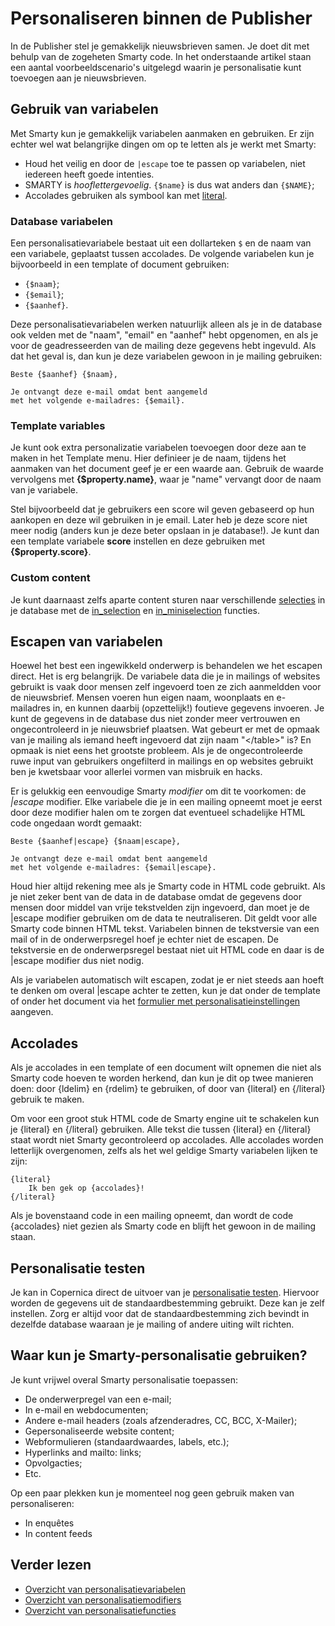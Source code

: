 # Personaliseren binnen de Publisher

In de Publisher stel je gemakkelijk nieuwsbrieven samen. Je doet dit met behulp 
van de zogeheten Smarty code. In het onderstaande artikel staan een aantal
voorbeeldscenario's uitgelegd waarin je personalisatie kunt toevoegen aan je
nieuwsbrieven.


## Gebruik van variabelen

Met Smarty kun je gemakkelijk variabelen aanmaken en gebruiken. Er zijn echter 
wel wat belangrijke dingen om op te letten als je werkt met Smarty:

* Houd het veilig en door de `|escape` toe te passen op variabelen, niet iedereen heeft goede intenties.
* SMARTY is *hooflettergevoelig*. `{$name}` is dus wat anders dan `{$NAME}`;
* Accolades gebruiken als symbool kan met [literal](./personalization-functions-literal).

### Database variabelen 

Een personalisatievariabele bestaat uit een dollarteken `$` en de naam van een variabele,
geplaatst tussen accolades. De volgende variabelen kun je bijvoorbeeld in een template
of document gebruiken:

* `{$naam}`;
* `{$email}`;
* `{$aanhef}`.

Deze personalisatievariabelen werken natuurlijk alleen als je in de database ook
velden met de "naam", "email" en "aanhef" hebt opgenomen, en als je voor de 
geadresseerden van de mailing deze gegevens hebt ingevuld. Als dat
het geval is, dan kun je deze variabelen gewoon in je mailing
gebruiken:

```text
Beste {$aanhef} {$naam},
    
Je ontvangt deze e-mail omdat bent aangemeld 
met het volgende e-mailadres: {$email}.
```

### Template variables

Je kunt ook extra personalizatie variabelen toevoegen door deze aan te maken 
in het Template menu. Hier definieer je de naam, tijdens het aanmaken van 
het document geef je er een waarde aan. Gebruik de waarde vervolgens met 
**{$property.name}**, waar je "name" vervangt door de naam van je variabele.

Stel bijvoorbeeld dat je gebruikers een score wil geven gebaseerd op hun 
aankopen en deze wil gebruiken in je email. Later heb je deze score niet meer 
nodig (anders kun je deze beter opslaan in je database!). Je kunt dan een 
template variabele **score** instellen en deze gebruiken met **{$property.score}**.

### Custom content

Je kunt daarnaast zelfs aparte content sturen naar verschillende [selecties](selections-introduction) 
in je database met de [in_selection](./personalization-function-in_selection) 
en [in_miniselection](./personalization-function-in_miniselection) functies.

## Escapen van variabelen

Hoewel het best een ingewikkeld onderwerp is behandelen we het escapen direct. Het
is erg belangrijk. De variabele data die je in mailings of websites gebruikt 
is vaak door mensen zelf ingevoerd toen ze zich aanmeldden voor de nieuwsbrief. 
Mensen voeren hun eigen naam, woonplaats en e-mailadres in, en kunnen daarbij 
(opzettelijk!) foutieve gegevens invoeren. Je kunt de gegevens in de database
dus niet zonder meer vertrouwen en ongecontroleerd in je nieuwsbrief 
plaatsen. Wat gebeurt er met de opmaak van je mailing als iemand heeft ingevoerd 
dat zijn naam "&lt;/table&gt;" is? En opmaak is niet eens het grootste probleem. Als 
je de ongecontroleerde ruwe input van gebruikers ongefilterd in mailings en op 
websites gebruikt ben je kwetsbaar voor allerlei vormen van misbruik en hacks.

Er is gelukkig een eenvoudige Smarty *modifier* om dit te voorkomen: de *|escape* 
modifier. Elke variabele die je in een mailing opneemt moet je eerst door deze 
modifier halen om te zorgen dat eventueel schadelijke HTML code ongedaan wordt 
gemaakt:

```text
Beste {$aanhef|escape} {$naam|escape},
    
Je ontvangt deze e-mail omdat bent aangemeld 
met het volgende e-mailadres: {$email|escape}.
```

Houd hier altijd rekening mee als je Smarty code in HTML code gebruikt. Als je
niet zeker bent van de data in de database omdat de gegevens door mensen 
door middel van vrije tekstvelden zijn ingevoerd, dan moet je de |escape modifier 
gebruiken om de data te neutraliseren. Dit geldt voor alle Smarty code binnen
HTML tekst. Variabelen binnen de tekstversie van een mail of in de 
onderwerpsregel hoef je echter niet de escapen. De tekstversie en de onderwerpsregel 
bestaat niet uit HTML code en daar is de |escape modifier dus niet nodig.

Als je variabelen automatisch wilt escapen, zodat je er niet steeds aan hoeft
te denken om overal |escape achter te zetten, kun je dat onder de template of
onder het document via het [formulier met personalisatieinstellingen](./personalization-settings.md)
aangeven.


## Accolades

Als je accolades in een template of een document wilt opnemen die niet als Smarty 
code hoeven te worden herkend, dan kun je dit op twee manieren doen: door {ldelim} en
{rdelim} te gebruiken, of door van {literal} en {/literal} gebruik te maken.

Om voor een groot stuk HTML code de Smarty engine uit te schakelen kun je {literal}
en {/literal} gebruiken. Alle tekst die tussen {literal} en {/literal} staat wordt
niet Smarty gecontroleerd op accolades. Alle accolades worden letterlijk overgenomen,
zelfs als het wel geldige Smarty variabelen lijken te zijn:

```text
{literal}
	Ik ben gek op {accolades}!
{/literal}
```

Als je bovenstaand code in een mailing opneemt, dan wordt de code {accolades}
niet gezien als Smarty code en blijft het gewoon in de mailing staan.


## Personalisatie testen

Je kan in Copernica direct de uitvoer van je [personalisatie testen](./personalization-testing.md). 
Hiervoor worden de gegevens uit de standaardbestemming gebruikt. Deze kan je zelf 
instellen. Zorg er altijd voor dat de standaardbestemming zich bevindt in dezelfde 
database waaraan je je mailing of andere uiting wilt richten.


## Waar kun je Smarty-personalisatie gebruiken?

Je kunt vrijwel overal Smarty personalisatie toepassen:

* De onderwerpregel van een e-mail;
* In e-mail en webdocumenten;
* Andere e-mail headers (zoals afzenderadres, CC, BCC, X-Mailer);
* Gepersonaliseerde website content;
* Webformulieren (standaardwaardes, labels, etc.);
* Hyperlinks and mailto: links;
* Opvolgacties;
* Etc.

Op een paar plekken kun je momenteel nog geen gebruik maken van personaliseren:

* In enquêtes
* In content feeds


## Verder lezen

* [Overzicht van personalisatievariabelen](./personalization-variables.md)
* [Overzicht van personalisatiemodifiers](./personalization-modifiers.md)
* [Overzicht van personalisatiefuncties](./personalization-functions.md)
